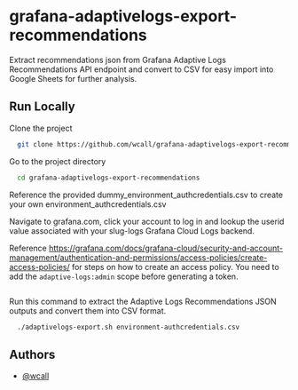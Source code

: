 # grafana-adaptivelogs-export-recommendations
Extract recommendations json from Grafana Adaptive Logs Recommendations API endpoint and convert to CSV for easy import into Google Sheets for further analysis.

## Run Locally

Clone the project

```bash
  git clone https://github.com/wcall/grafana-adaptivelogs-export-recommendations
```

Go to the project directory

```bash
  cd grafana-adaptivelogs-export-recommendations
```

Reference the provided dummy_environment_authcredentials.csv to create your own environment_authcredentials.csv

Navigate to grafana.com, click your account to log in and lookup the userid value associated with your slug-logs Grafana Cloud Logs backend. 

Reference https://grafana.com/docs/grafana-cloud/security-and-account-management/authentication-and-permissions/access-policies/create-access-policies/ for steps on how to create an access policy. You need to add the `adaptive-logs:admin` scope before generating a token. 

<image placeholder>

Run this command to extract the Adaptive Logs Recommendations JSON outputs and convert them into CSV format. 

```bash
  ./adaptivelogs-export.sh environment-authcredentials.csv 
```

## Authors
- [@wcall](https://www.github.com/wcall)